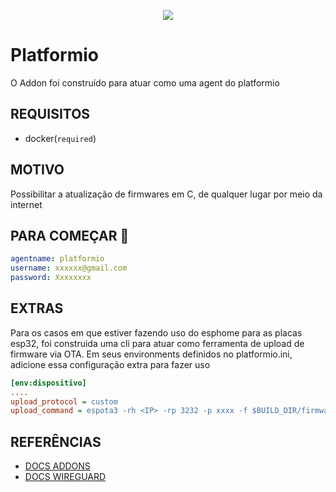 <p align="center">
    <img src="https://cdn.platformio.org/images/platformio-logo.17fdc3bc.png">
</p>


# Platformio

O Addon foi construído para atuar como uma agent do platformio
## REQUISITOS

- docker(`required`)

## MOTIVO

Possibilitar a atualização de firmwares em C, de qualquer lugar por meio da internet

## PARA COMEÇAR 🚀

```yaml
agentname: platformio
username: xxxxxx@gmail.com
password: Xxxxxxxx

```

## EXTRAS 

Para os casos em que estiver fazendo uso do esphome para as placas esp32, foi construida uma cli para atuar como ferramenta de upload de firmware via OTA. Em seus environments definidos no platformio.ini, adicione essa configuração extra para fazer uso

```ini
[env:dispositivo]
.... 
upload_protocol = custom
upload_command = espota3 -rh <IP> -rp 3232 -p xxxx -f $BUILD_DIR/firmware.bin
```





## REFERÊNCIAS 

- [DOCS ADDONS](https://developers.home-assistant.io/docs/add-ons/configuration)
- [DOCS WIREGUARD](https://platformio.org)
